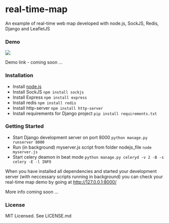 real-time-map
=============

An example of real-time web map developed with node.js, SockJS, Redis, Django and LeafletJS

<h3>Demo</h3>
<img src="https://raw.githubusercontent.com/ipasic/real-time-map/master/printscreen.png" />

Demo link - coming soon ...

<h3>Installation</h3>
<ul>
<li>Install <a href="http://nodejs.org/download/">node.js</a></li>
<li>Install SockJS <code>npm install sockjs</code></li>
<li>Install Express <code>npm install express</code></li>
<li>Install redis <code>npm install redis</code></li>
<li>Install http-server <code>npm install http-server</code></li>
<li>Install requirements for Django project <code>pip install requirements.txt</code>
</ul>

<h3>Getting Started</h3>
<ul>
<li>Start Django development server on port 8000 <code>python manage.py runserver 8000</code></li>
<li>Run (in background) myserver.js script from folder nodejs_file <code>node myserver.js</code>
<li>Start celery deamon in beat mode <code>python manage.py celeryd -v 2 -B -s celery -E -l INFO</code></li>
</ul>

When you have installed all dependencies and started your development server (with neccessary scripts running in background) you can check your real-time map demo by going at http://127.0.0.1:8000/  

More info coming soon ...

<h3>License</h3>
MIT Licensed. See LICENSE.md
